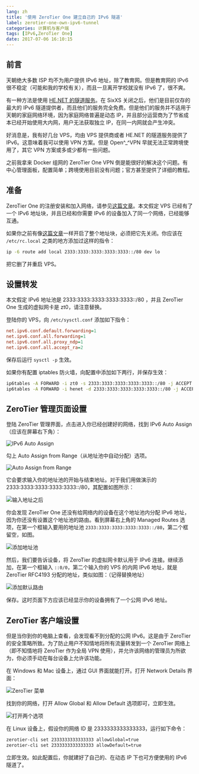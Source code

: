 ```yaml
---
lang: zh
title: '使用 ZeroTier One 建立自己的 IPv6 隧道'
label: zerotier-one-own-ipv6-tunnel
categories: 计算机与客户端
tags: [IPv6,ZeroTier One]
date: 2017-07-06 16:10:15
---
```

前言
----

天朝绝大多数 ISP 均不为用户提供 IPv6 地址，除了教育网。但是教育网的 IPv6 很不稳定（可能和我的学校有关），而且一旦离开学校就没有 IPv6 了，很不爽。

有一种方法是使用 [HE.NET 的隧道服务][1]。在 SixXS 关闭之后，他们是目前仅存的最大的 IPv6 隧道提供者，而且他们的服务完全免费。但是他们的服务并不适用于天朝的家庭网络环境，因为家庭网络普遍是动态 IP，并且部分运营商为了节省成本已经开始使用大内网，用户无法获取独立 IP，在同一内网就会产生冲突。

好消息是，我有好几台 VPS，均由 VPS 提供商或者 HE.NET 的隧道服务提供了 IPv6。这意味着我可以使用 VPN 方案。但是 Open^_^VPN 早就无法正常跨境使用了，其它 VPN 方案或多或少都有一些问题。

之前我拿来 Docker 组网的 ZeroTier One VPN 倒是能很好的解决这个问题。有中心管理面板，配置简单；跨境使用目前没有问题；官方甚至提供了详细的教程。

准备
----

ZeroTier One 的注册安装和加入网络，请参见[这篇文章][2]。本文假定 VPS 已经有了一个 IPv6 地址块，并且已经和你需要 IPv6 的设备加入了同一个网络，已经能够互通。

如果你之前有像[这篇文章][3]一样开启了整个地址块，必须把它先关闭。你应该在 `/etc/rc.local` 之类的地方添加过这样的指令：

```bash
ip -6 route add local 2333:3333:3333:3333:3333::/80 dev lo
```

把它删了并重启 VPS。

设置转发
-------

本文假定 IPv6 地址池是 2333:3333:3333:3333:3333::/80 ，并且 ZeroTier One 生成的虚拟网卡是 zt0，请注意替换。

登陆你的 VPS，向 `/etc/sysctl.conf` 添加如下指令：

```ini
net.ipv6.conf.default.forwarding=1
net.ipv6.conf.all.forwarding=1
net.ipv6.conf.all.proxy_ndp=1
net.ipv6.conf.all.accept_ra=2
```

保存后运行 `sysctl -p` 生效。

如果你有配置 iptables 防火墙，向配置中添加如下两行，并保存生效：

```bash
ip6tables -A FORWARD -i zt0 -s 2333:3333:3333:3333:3333::/80 -j ACCEPT
ip6tables -A FORWARD -i henet -d 2333:3333:3333:3333:3333::/80 -j ACCEPT
```

ZeroTier 管理页面设置
-------------------

登陆 ZeroTier 管理界面，点击进入你已经创建好的网络，找到 IPv6 Auto Assign（应该在屏幕右下角）：

![IPv6 Auto Assign][4]

勾上 Auto Assign from Range（从地址池中自动分配）选项。

![Auto Assign from Range][5]

它会要求输入你的地址池的开始与结束地址。对于我们用做演示的 2333:3333:3333:3333:3333::/80，其配置如图所示：

![输入地址之后][6]

你会发现 ZeroTier One 还没有给网络内的设备在这个地址池内分配 IPv6 地址，因为你还没有设置这个地址池的路由。看到屏幕右上角的 Managed Routes 选项，在第一个框输入要用的地址池 `2333:3333:3333:3333:3333::/80`，第二个框留空，如图。

![添加地址池][7]

然后，我们要告诉设备，将 ZeroTier 的虚拟网卡默认用于 IPv6 连接。继续添加，在第一个框输入 `::0/0`，第二个输入你的 VPS 的内网 IPv6 地址，就是 ZeroTier RFC4193 分配的地址，类似如图：（记得替换地址）

![添加默认路由][8]

保存。这时页面下方应该已经显示你的设备拥有了一个公网 IPv6 地址。

ZeroTier 客户端设置
-----------------

但是当你到你的电脑上查看，会发现看不到分配的公网 IPv6。这是由于 ZeroTier 的安全策略所致。为了防止用户不知情地将所有流量转发到一个 ZeroTier 网络上（即不知情地将 ZeroTier 作为全局 VPN 使用），并允许该网络的管理员为所欲为，你必须手动在每台设备上允许该功能。

在 Windows 和 Mac 设备上，通过 GUI 界面就能打开。打开 Network Details 界面：

![ZeroTier 菜单][9]

找到你的网络，打开 Allow Global 和 Allow Default 选项即可，立即生效。

![打开两个选项][10]

在 Linux 设备上，假设你的网络 ID 是 2333333333333333，运行如下命令：

```bash
zerotier-cli set 2333333333333333 allowGlobal=true
zerotier-cli set 2333333333333333 allowDefault=true
```

立即生效。如此配置后，你就建好了自己的、在动态 IP 下也可方便使用的 IPv6 隧道了。

  [1]: https://tunnelbroker.net
  [2]: /article/modify-website/zerotier-one-connect-docker-containers-dualstack.lantian
  [3]: /article/modify-computer/openvz-he-ipv6-use-whole-block-along-native-ipv6.lantian
  [4]: /usr/uploads/2017/05/4005783584.png
  [5]: /usr/uploads/2017/07/4075241417.png
  [6]: /usr/uploads/2017/07/1687451490.png
  [7]: /usr/uploads/2017/07/4958991.png
  [8]: /usr/uploads/2017/07/2880366477.png
  [9]: /usr/uploads/2017/07/4067377253.png
  [10]: /usr/uploads/2017/07/626155356.png
